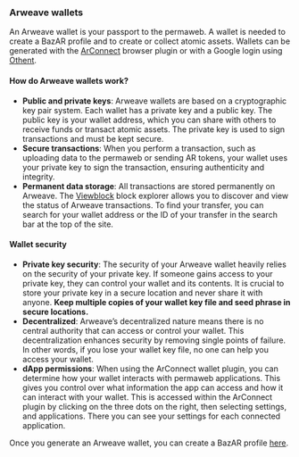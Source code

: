 ### Arweave wallets

An Arweave wallet is your passport to the permaweb. A wallet is needed to create a BazAR profile and to create or collect atomic assets. Wallets can be generated with the [ArConnect](https://www.arconnect.io/) browser plugin or with a Google login using [Othent](https://othent.io/).

#### How do Arweave wallets work?

- **Public and private keys**: Arweave wallets are based on a cryptographic key pair system. Each wallet has a private key and a public key. The public key is your wallet address, which you can share with others to receive funds or transact atomic assets. The private key is used to sign transactions and must be kept secure.
- **Secure transactions**: When you perform a transaction, such as uploading data to the permaweb or sending AR tokens, your wallet uses your private key to sign the transaction, ensuring authenticity and integrity.
- **Permanent data storage**: All transactions are stored permanently on Arweave. The [Viewblock](https://viewblock.io/arweave) block explorer allows you to discover and view the status of Arweave transactions. To find your transfer, you can search for your wallet address or the ID of your transfer in the search bar at the top of the site.

#### Wallet security

- **Private key security**: The security of your Arweave wallet heavily relies on the security of your private key. If someone gains access to your private key, they can control your wallet and its contents. It is crucial to store your private key in a secure location and never share it with anyone. **Keep multiple copies of your wallet key file and seed phrase in secure locations.**
- **Decentralized**: Arweave’s decentralized nature means there is no central authority that can access or control your wallet. This decentralization enhances security by removing single points of failure. In other words, if you lose your wallet key file, no one can help you access your wallet.
- **dApp permissions**: When using the ArConnect wallet plugin, you can determine how your wallet interacts with permaweb applications. This gives you control over what information the app can access and how it can interact with your wallet. This is accessed within the ArConnect plugin by clicking on the three dots on the right, then selecting settings, and applications. There you can see your settings for each connected application.

Once you generate an Arweave wallet, you can create a BazAR profile [here](#).
